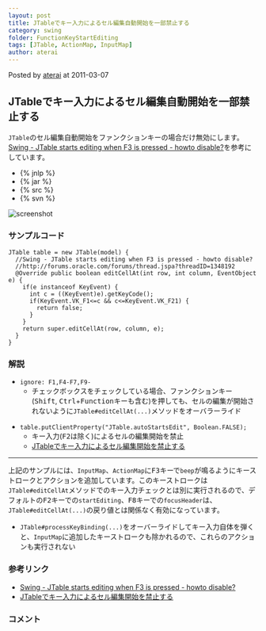 ```yaml
---
layout: post
title: JTableでキー入力によるセル編集自動開始を一部禁止する
category: swing
folder: FunctionKeyStartEditing
tags: [JTable, ActionMap, InputMap]
author: aterai
---
```


Posted by [aterai](http://terai.xrea.jp/aterai.html) at 2011-03-07

## JTableでキー入力によるセル編集自動開始を一部禁止する
`JTable`のセル編集自動開始をファンクションキーの場合だけ無効にします。[Swing - JTable starts editing when F3 is pressed - howto disable?](http://forums.oracle.com/forums/thread.jspa?threadID=1348192)を参考にしています。

- {% jnlp %}
- {% jar %}
- {% src %}
- {% svn %}

<!-- dummy comment line for breaking list -->

![screenshot](https://lh6.googleusercontent.com/_9Z4BYR88imo/TXR_CO_Z9UI/AAAAAAAAA3I/7_3ml86ybo8/s800/FunctionKeyStartEditing.png)

### サンプルコード
<pre class="prettyprint"><code>JTable table = new JTable(model) {
  //Swing - JTable starts editing when F3 is pressed - howto disable?
  //http://forums.oracle.com/forums/thread.jspa?threadID=1348192
  @Override public boolean editCellAt(int row, int column, EventObject e) {
    if(e instanceof KeyEvent) {
      int c = ((KeyEvent)e).getKeyCode();
      if(KeyEvent.VK_F1&lt;=c &amp;&amp; c&lt;=KeyEvent.VK_F21) {
        return false;
      }
    }
    return super.editCellAt(row, column, e);
  }
}
</code></pre>

### 解説
- `ignore: F1,F4-F7,F9-`
    - チェックボックスをチェックしている場合、ファンクションキー(<kbd>Shift</kbd>, <kbd>Ctrl</kbd>+<kbd>Function</kbd>キーも含む)を押しても、セルの編集が開始されないように`JTable#editCellAt(...)`メソッドをオーバラーライド

<!-- dummy comment line for breaking list -->

- `table.putClientProperty("JTable.autoStartsEdit", Boolean.FALSE);`
    - キー入力(<kbd>F2</kbd>は除く)によるセルの編集開始を禁止
    - [JTableでキー入力によるセル編集開始を禁止する](http://terai.xrea.jp/Swing/PreventStartCellEditing.html)

<!-- dummy comment line for breaking list -->

- - - -
上記のサンプルには、`InputMap`、`ActionMap`に<kbd>F3</kbd>キーで`beep`が鳴るようにキーストロークとアクションを追加しています。このキーストロークは`JTable#editCellAt`メソッドでのキー入力チェックとは別に実行されるので、デフォルトの<kbd>F2</kbd>キーでの`startEditing`、<kbd>F8</kbd>キーでの`focusHeader`は、`JTable#editCellAt(...)`の戻り値とは関係なく有効になっています。

- `JTable#processKeyBinding(...)`をオーバーライドしてキー入力自体を弾くと、`InputMap`に追加したキーストロークも除かれるので、これらのアクションも実行されない

<!-- dummy comment line for breaking list -->

### 参考リンク
- [Swing - JTable starts editing when F3 is pressed - howto disable?](http://forums.oracle.com/forums/thread.jspa?threadID=1348192)
- [JTableでキー入力によるセル編集開始を禁止する](http://terai.xrea.jp/Swing/PreventStartCellEditing.html)

<!-- dummy comment line for breaking list -->

### コメント
